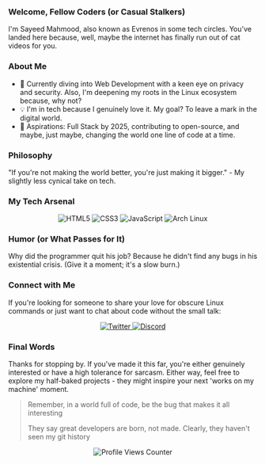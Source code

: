 ### Welcome, Fellow Coders (or Casual Stalkers)

I'm Sayeed Mahmood, also known as Evrenos in some tech circles. You've landed here because, well, maybe the internet has finally run out of cat videos for you.

### About Me

- 🌱 Currently diving into Web Development with a keen eye on privacy and security. Also, I'm deepening my roots in the Linux ecosystem because, why not?
- 💡 I'm in tech because I genuinely love it. My goal? To leave a mark in the digital world.
- 📅 Aspirations: Full Stack by 2025, contributing to open-source, and maybe, just maybe, changing the world one line of code at a time.

### Philosophy

"If you're not making the world better, you're just making it bigger." - My slightly less cynical take on tech.

### My Tech Arsenal

<p align="center">
  <img src="https://img.shields.io/badge/html5-%23E34F26.svg?style=for-the-badge&logo=html5&logoColor=white" alt="HTML5">
  <img src="https://img.shields.io/badge/css3-%231572B6.svg?style=for-the-badge&logo=css3&logoColor=white" alt="CSS3">
  <img src="https://img.shields.io/badge/javascript-%23F7DF1E.svg?style=for-the-badge&logo=javascript&logoColor=000000" alt="JavaScript">
  <img src="https://img.shields.io/badge/Arch%20Linux-%231793D1.svg?style=for-the-badge&logo=arch-linux&logoColor=white" alt="Arch Linux">
</p>

### Humor (or What Passes for It)

Why did the programmer quit his job? Because he didn't find any bugs in his existential crisis. (Give it a moment; it's a slow burn.)

### Connect with Me

If you're looking for someone to share your love for obscure Linux commands or just want to chat about code without the small talk:

<p align="center">
  <a href="https://twitter.com/evren_os">
    <img src="https://img.shields.io/badge/Twitter-%231DA1F2.svg?logo=Twitter&logoColor=white" alt="Twitter">
  </a>
  <a href="https://discord.com/users/1054321123321446451">
    <img src="https://img.shields.io/badge/Discord-%237289DA.svg?logo=discord&logoColor=white" alt="Discord">
  </a>
</p>

### Final Words

Thanks for stopping by. If you've made it this far, you're either genuinely interested or have a high tolerance for sarcasm. Either way, feel free to explore my half-baked projects - they might inspire your next 'works on my machine' moment.

> Remember, in a world full of code, be the bug that makes it all interesting
>
> They say great developers are born, not made. Clearly, they haven't seen my git history

<div align="center"> 
<img src="https://komarev.com/ghpvc/?username=evrenos&label=Profile%20Views&color=blueviolet&style=flat" alt="Profile Views Counter">
